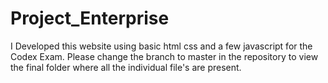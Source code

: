 # Project_Enterprise
I Developed this website using basic html css and a few javascript for the Codex Exam.
Please change the branch to master in the repository to view the final folder where all the individual file's are present.
